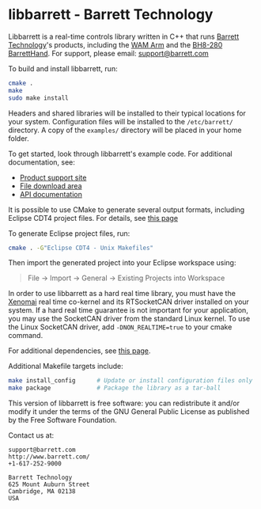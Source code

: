 # libbarrett - Barrett Technology #
Libbarrett is a real-time controls library written in C++ that runs [Barrett
Technology](http://www.barrett.com/robot/index.htm)'s products, including the
[WAM Arm](http://www.barrett.com/robot/products-arm.htm) and the [BH8-280
BarrettHand](http://www.barrett.com/robot/products-hand.htm). For support,
please email: support@barrett.com

To build and install libbarrett, run:

```bash
cmake .
make
sudo make install
```

Headers and shared libraries will be installed to their typical locations for
your system. Configuration files will be installed to the `/etc/barrett/`
directory. A copy of the `examples/` directory will be placed in your home
folder.

To get started, look through libbarrett's example code. For additional
documentation, see:

- [Product support site](http://support.barrett.com/)
- [File download area](http://barrett.com/robot/support.htm)
- [API documentation](http://web.barrett.com/libbarrett/)

It is possible to use CMake to generate several output formats, including
Eclipse CDT4 project files. For details, see [this
page](http://www.paraview.org/Wiki/Eclipse_CDT4_Generator)

To generate Eclipse project files, run:

```bash
cmake . -G"Eclipse CDT4 - Unix Makefiles"
```

Then import the generated project into your Eclipse workspace using:

> File -> Import -> General -> Existing Projects into Workspace

In order to use libbarrett as a hard real time library, you must have the
[Xenomai](http://www.xenomai.org/) real time co-kernel and its RTSocketCAN
driver installed on your system. If a hard real time guarantee is not important
for your application, you may use the SocketCAN driver from the standard Linux
kernel. To use the Linux SocketCAN driver, add `-DNON_REALTIME=true` to your
cmake command.

For additional dependencies, see [this
page](http://web.barrett.com/svn/libbarrett/dependencies/).

Additional Makefile targets include:

```bash
make install_config      # Update or install configuration files only
make package             # Package the library as a tar-ball
```

This version of libbarrett is free software: you can redistribute it and/or
modify it under the terms of the GNU General Public License as published by the
Free Software Foundation.

Contact us at:

```
support@barrett.com
http://www.barrett.com/
+1-617-252-9000
```

```
Barrett Technology
625 Mount Auburn Street
Cambridge, MA 02138
USA
```

